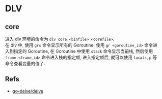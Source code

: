 # DLV

## core
进入 dlv 环境的命令为 `dlv core <binfile> <corefile>`.   
在 dlv 中, 使用 `grs` 命令显示所有的 Goroutine, 使用 `gr <goroutine_id>` 命令进入到指定的 Goroutine, 在 Goroutine 中使用 `stack` 命令显示当前栈, 然后使用 `frame <frame_id>` 命令进入栈的指定帧, 进入指定帧后, 就可以使用 `locals`, `p` 等命令查看变量的值了.    


## Refs
* [go-delve/delve](https://github.com/go-delve/delve)